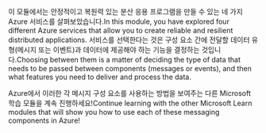<span data-ttu-id="ab61a-101">이 모듈에서는 안정적이고 복원력 있는 분산 응용 프로그램을 만들 수 있는 네 가지 Azure 서비스를 살펴보았습니다.</span><span class="sxs-lookup"><span data-stu-id="ab61a-101">In this module, you have explored four different Azure services that allow you to create reliable and resilient distributed applications.</span></span> <span data-ttu-id="ab61a-102">서비스를 선택한다는 것은 구성 요소 간에 전달할 데이터 유형(메시지 또는 이벤트)과 데이터에 제공해야 하는 기능을 결정하는 것입니다.</span><span class="sxs-lookup"><span data-stu-id="ab61a-102">Choosing between them is a matter of deciding the type of data that needs to be passed between components (messages or events), and then what features you need to deliver and process the data.</span></span>

<span data-ttu-id="ab61a-103">Azure에서 이러한 각 메시지 구성 요소를 사용하는 방법을 보여주는 다른 Microsoft 학습 모듈을 계속 진행하세요!</span><span class="sxs-lookup"><span data-stu-id="ab61a-103">Continue learning with the other Microsoft Learn modules that will show you how to use each of these messaging components in Azure!</span></span>